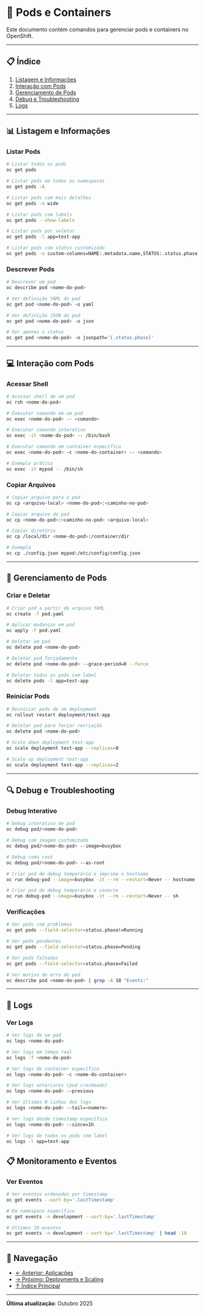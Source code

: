 # 🐳 Pods e Containers

Este documento contém comandos para gerenciar pods e containers no OpenShift.

---

## 📋 Índice

1. [Listagem e Informações](#listagem-e-informações)
2. [Interação com Pods](#interação-com-pods)
3. [Gerenciamento de Pods](#gerenciamento-de-pods)
4. [Debug e Troubleshooting](#debug-e-troubleshooting)
5. [Logs](#logs)

---

## 📊 Listagem e Informações

### Listar Pods
```bash
# Listar todos os pods
oc get pods
```

```bash
# Listar pods em todos os namespaces
oc get pods -A
```

```bash
# Listar pods com mais detalhes
oc get pods -o wide
```

```bash
# Listar pods com labels
oc get pods --show-labels
```

```bash
# Listar pods por seletor
oc get pods -l app=test-app
```

```bash
# Listar pods com status customizado
oc get pods -o custom-columns=NAME:.metadata.name,STATUS:.status.phase,IP:.status.podIP
```

### Descrever Pods
```bash ignore
# Descrever um pod
oc describe pod <nome-do-pod>
```

```bash ignore
# Ver definição YAML do pod
oc get pod <nome-do-pod> -o yaml
```

```bash ignore
# Ver definição JSON do pod
oc get pod <nome-do-pod> -o json
```

```bash ignore
# Ver apenas o status
oc get pod <nome-do-pod> -o jsonpath='{.status.phase}'
```

---

## 💻 Interação com Pods

### Acessar Shell
```bash ignore
# Acessar shell de um pod
oc rsh <nome-do-pod>
```

```bash ignore
# Executar comando em um pod
oc exec <nome-do-pod> -- <comando>
```

```bash ignore
# Executar comando interativo
oc exec -it <nome-do-pod> -- /bin/bash
```

```bash ignore
# Executar comando em container específico
oc exec <nome-do-pod> -c <nome-do-container> -- <comando>
```

```bash ignore
# Exemplo prático
oc exec -it mypod -- /bin/sh
```

### Copiar Arquivos
```bash ignore
# Copiar arquivo para o pod
oc cp <arquivo-local> <nome-do-pod>:<caminho-no-pod>
```

```bash
# Copiar arquivo do pod
oc cp <nome-do-pod>:<caminho-no-pod> <arquivo-local>
```

```bash ignore
# Copiar diretório
oc cp /local/dir <nome-do-pod>:/container/dir
```

```bash ignore
# Exemplo
oc cp ./config.json mypod:/etc/config/config.json
```

---

## 🔧 Gerenciamento de Pods

### Criar e Deletar
```bash ignore
# Criar pod a partir de arquivo YAML
oc create -f pod.yaml
```

```bash ignore
# Aplicar mudanças em pod
oc apply -f pod.yaml
```

```bash ignore
# Deletar um pod
oc delete pod <nome-do-pod>
```

```bash ignore
# Deletar pod forçadamente
oc delete pod <nome-do-pod> --grace-period=0 --force
```

```bash
# Deletar todos os pods com label
oc delete pods -l app=test-app
```

### Reiniciar Pods
```bash
# Reiniciar pods de um deployment
oc rollout restart deployment/test-app
```

```bash ignore
# Deletar pod para forçar recriação
oc delete pod <nome-do-pod>
```

```bash
# Scale down deployment test-app
oc scale deployment test-app --replicas=0
```
```bash
# Scale up deployment test-app
oc scale deployment test-app --replicas=2
```
---

## 🔍 Debug e Troubleshooting

### Debug Interativo
```bash ignore
# Debug interativo de pod
oc debug pod/<nome-do-pod>
```

```bash ignore
# Debug com imagem customizada
oc debug pod/<nome-do-pod> --image=busybox
```

```bash ignore
# Debug como root
oc debug pod/<nome-do-pod> --as-root
```

```bash
# Criar pod de debug temporário e imprima o hostname
oc run debug-pod --image=busybox -it --rm --restart=Never -- hostname
```

```bash ignore
# Criar pod de debug temporário e conecte
oc run debug-pod --image=busybox -it --rm --restart=Never -- sh
```

### Verificações
```bash
# Ver pods com problemas
oc get pods --field-selector=status.phase!=Running
```

```bash
# Ver pods pendentes
oc get pods --field-selector=status.phase=Pending
```

```bash
# Ver pods falhados
oc get pods --field-selector=status.phase=Failed
```

```bash ignore
# Ver motivo de erro do pod
oc describe pod <nome-do-pod> | grep -A 10 "Events:"
```

---

## 📝 Logs

### Ver Logs
```bash ignore
# Ver logs de um pod
oc logs <nome-do-pod>
```

```bash ignore
# Ver logs em tempo real
oc logs -f <nome-do-pod>
```

```bash ignore
# Ver logs de container específico
oc logs <nome-do-pod> -c <nome-do-container>
```

```bash ignore
# Ver logs anteriores (pod crasheado)
oc logs <nome-do-pod> --previous
```

```bash ignore
# Ver últimas N linhas dos logs
oc logs <nome-do-pod> --tail=<numero>
```

```bash ignore
# Ver logs desde timestamp específico
oc logs <nome-do-pod> --since=1h
```

```bash
# Ver logs de todos os pods com label
oc logs -l app=test-app
```

## 📋 Monitoramento e Eventos

### Ver Eventos
```bash
# Ver eventos ordenados por timestamp
oc get events --sort-by='.lastTimestamp'
```

```bash
# Em namespace específico
oc get events -n development --sort-by='.lastTimestamp'
```

```bash
# Últimos 10 eventos
oc get events -n development --sort-by='.lastTimestamp' | head -10
```

---

## 📖 Navegação

- [← Anterior: Aplicações](03-aplicacoes.md)
- [→ Próximo: Deployments e Scaling](05-deployments-scaling.md)
- [↑ Índice Principal](README.md)

---

**Última atualização**: Outubro 2025
